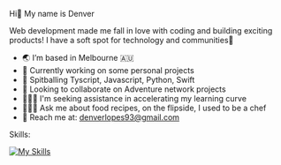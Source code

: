  Hi👋 My name is Denver 

 Web development made me fall in love with coding and building exciting products! I have a soft spot for technology and communities🦥

- 🌏 I’m based in Melbourne 🇦🇺
- 🔭 Currently working on some personal projects 
- 🧀 Spitballing Tyscript, Javascript, Python, Swift 
- 👯 Looking to collaborate on Adventure network projects 
- 🏋🏼‍♂️ I'm seeking assistance in accelerating my learning curve
- 👨🏻‍🍳 Ask me about food recipes, on the flipside, I used to be a chef 
- 🚀 Reach me at: denverlopes93@gmail.com


Skills:

[![My Skills](https://skillicons.dev/icons?i=js,html,py,swift,ts,css,firebase,react,flutter,git,mysql,nodejs)](https://skillicons.dev)

